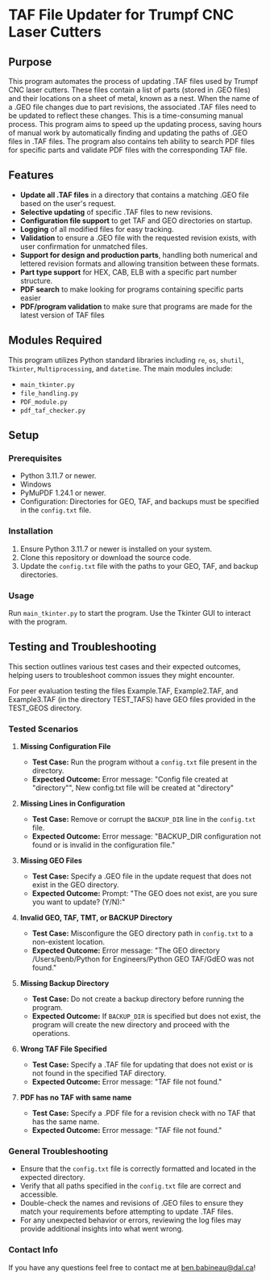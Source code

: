 # TAF File Updater for Trumpf CNC Laser Cutters

## Purpose

This program automates the process of updating .TAF files used by Trumpf CNC laser cutters. These files contain a list of parts (stored in .GEO files) and their locations on a sheet of metal, known as a nest. When the name of a .GEO file changes due to part revisions, the associated .TAF files need to be updated to reflect these changes. This is a time-consuming manual process. This program aims to speed up the updating process, saving hours of manual work by automatically finding and updating the paths of .GEO files in .TAF files. The program also contains teh ability to search PDF files for specific parts and validate PDF files with the corresponding TAF file.


## Features

- **Update all .TAF files** in a directory that contains a matching .GEO file based on the user's request.
- **Selective updating** of specific .TAF files to new revisions.
- **Configuration file support** to get TAF and GEO directories on startup.
- **Logging** of all modified files for easy tracking.
- **Validation** to ensure a .GEO file with the requested revision exists, with user confirmation for unmatched files.
- **Support for design and production parts**, handling both numerical and lettered revision formats and allowing transition between these formats.
- **Part type support** for HEX, CAB, ELB with a specific part number structure.
- **PDF search** to make looking for programs containing specific parts easier
- **PDF/program validation** to make sure that programs are made for the latest version of TAF files

## Modules Required

This program utilizes Python standard libraries including `re`, `os`, `shutil`, `Tkinter`, `Multiprocessing`, and `datetime`. The main modules include:

- `main_tkinter.py`
- `file_handling.py`
- `PDF_module.py`
- `pdf_taf_checker.py`

## Setup

### Prerequisites

- Python 3.11.7 or newer.
- Windows
- PyMuPDF 1.24.1 or newer.
- Configuration: Directories for GEO, TAF, and backups must be specified in the `config.txt` file.

### Installation

1. Ensure Python 3.11.7 or newer is installed on your system.
2. Clone this repository or download the source code.
3. Update the `config.txt` file with the paths to your GEO, TAF, and backup directories.

### Usage

Run `main_tkinter.py` to start the program. Use the Tkinter GUI to interact with the program.

## Testing and Troubleshooting

This section outlines various test cases and their expected outcomes, helping users to troubleshoot common issues they might encounter.

For peer evaluation testing the files Example.TAF, Example2.TAF, and Example3.TAF (in the directory TEST_TAFS) have GEO files provided in the TEST_GEOS directory.

### Tested Scenarios

1. **Missing Configuration File**
   
   - **Test Case:** Run the program without a `config.txt` file present in the directory.
   - **Expected Outcome:** Error message: "Config file created at "directory"", New config.txt file will be created at "directory"

2. **Missing Lines in Configuration**
   
   - **Test Case:** Remove or corrupt the `BACKUP_DIR` line in the `config.txt` file.
   - **Expected Outcome:** Error message: "BACKUP_DIR configuration not found or is invalid in the configuration file."

3. **Missing GEO Files**
   
   - **Test Case:** Specify a .GEO file in the update request that does not exist in the GEO directory.
   - **Expected Outcome:** Prompt: "The GEO does not exist, are you sure you want to update? (Y/N):"

4. **Invalid GEO, TAF, TMT, or BACKUP Directory**
   
   - **Test Case:** Misconfigure the GEO directory path in `config.txt` to a non-existent location.
   - **Expected Outcome:** Error message: "The GEO directory /Users/benb/Python for Engineers/Python GEO TAF/GdEO was not found."

5. **Missing Backup Directory**
   
   - **Test Case:** Do not create a backup directory before running the program.
   - **Expected Outcome:** If `BACKUP_DIR` is specified but does not exist, the program will create the new directory and proceed with the operations.

6. **Wrong TAF File Specified**
   
   - **Test Case:** Specify a .TAF file for updating that does not exist or is not found in the specified TAF directory.
   - **Expected Outcome:** Error message: "TAF file not found."

7. **PDF has no TAF with same name**
   
   - **Test Case:** Specify a .PDF file for a revision check with no TAF that has the same name.
   - **Expected Outcome:** Error message: "TAF file not found."

### General Troubleshooting

- Ensure that the `config.txt` file is correctly formatted and located in the expected directory.
- Verify that all paths specified in the `config.txt` file are correct and accessible.
- Double-check the names and revisions of .GEO files to ensure they match your requirements before attempting to update .TAF files.
- For any unexpected behavior or errors, reviewing the log files may provide additional insights into what went wrong.

### Contact Info

If you have any questions feel free to contact me at ben.babineau@dal.ca!
